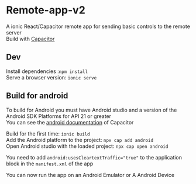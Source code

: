 # Remote-app-v2  
A ionic React/Capacitor remote app for sending basic controls to the remote server  
Build with [Capacitor](https://capacitorjs.com/)

## Dev
Install dependencies :`npm install`   
Serve a browser version: `ionic serve`  


## Build for android
To build for Android you must have Android studio and a version of the Android SDK Platforms for API 21 or greater  
You can see the [android documentation](https://capacitorjs.com/docs/android) of Capacitor

Build for the first time: `ionic build`  
Add the Android platform to the project: `npx cap add android`  
Open Android studio with the loaded project: `npx cap open android`  

You need to add `android:usesCleartextTraffic="true"` to the application block in the `manifest.xml` of the app  

You can now run the app on an Android Emulator or A Android Device


